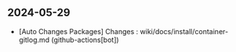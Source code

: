 
## 2024-05-29
 * [Auto Changes Packages] Changes : wiki/docs/install/container-gitlog.md (github-actions[bot])
